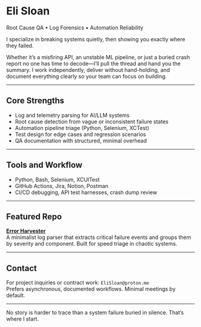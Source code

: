 # Eli Sloan  
Root Cause QA • Log Forensics • Automation Reliability

I specialize in breaking systems quietly, then showing you exactly where they failed.

Whether it’s a misfiring API, an unstable ML pipeline, or just a buried crash report no one has time to decode—I’ll pull the thread and hand you the summary. I work independently, deliver without hand-holding, and document everything clearly so your team can focus on building.

---

## Core Strengths
- Log and telemetry parsing for AI/LLM systems  
- Root cause detection from vague or inconsistent failure states  
- Automation pipeline triage (Python, Selenium, XCTest)  
- Test design for edge cases and regression scenarios  
- QA documentation with structured, minimal overhead

---

## Tools and Workflow
- Python, Bash, Selenium, XCUITest  
- GitHub Actions, Jira, Notion, Postman  
- CI/CD debugging, API test harnesses, crash dump review

---

## Featured Repo  
**[Error Harvester](https://github.com/Eli-Sloan/error-harvester)**  
A minimalist log parser that extracts critical failure events and groups them by severity and component. Built for speed triage in chaotic systems.

---

## Contact  
For project inquiries or contract work: `EliSloan@proton.me`  
Prefers asynchronous, documented workflows. Minimal meetings by default.

---

No story is harder to trace than a system failure buried in silence. That’s where I start.

